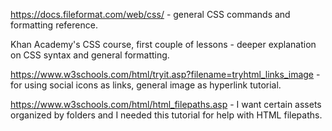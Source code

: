 https://docs.fileformat.com/web/css/ - general CSS commands and formatting reference.

Khan Academy's CSS course, first couple of lessons - deeper explanation on CSS syntax and general formatting.

https://www.w3schools.com/html/tryit.asp?filename=tryhtml_links_image - for using social icons as links, general image as hyperlink tutorial.

https://www.w3schools.com/html/html_filepaths.asp - I want certain assets organized by folders and I needed this tutorial for help with HTML filepaths.
